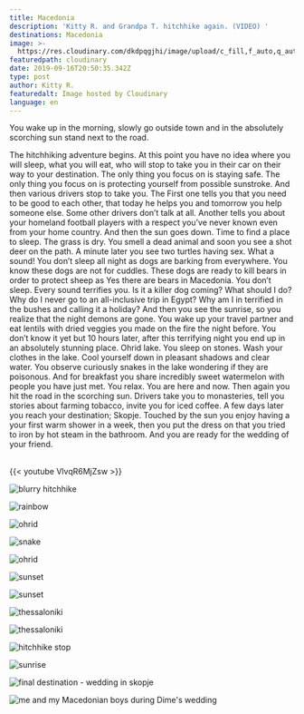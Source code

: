 ```yaml
---
title: Macedonia
description: 'Kitty R. and Grandpa T. hitchhike again. (VIDEO) '
destinations: Macedonia
image: >-
  https://res.cloudinary.com/dkdpqgjhi/image/upload/c_fill,f_auto,q_auto,w_300/v1568668922/DSCF2404_hzpwgu.jpg
featuredpath: cloudinary
date: 2019-09-16T20:50:35.342Z
type: post
author: Kitty R.
featuredalt: Image hosted by Cloudinary
language: en
---
```

You wake up in the morning, slowly go outside town and in the absolutely scorching sun stand next to the road. 

The hitchhiking adventure begins. At this point you have no idea where you will sleep, what you will eat, who will stop to take you in their car on their way to your destination. The only thing you focus on is staying safe. The only thing you focus on is protecting yourself from possible sunstroke. And then various drivers stop to take you. The First one tells you that you need to be good to each other, that today he helps you and tomorrow you help someone else. Some other drivers don’t talk at all. Another tells you about your homeland football players with a respect you’ve never known even from your home country. And then the sun goes down. Time to find a place to sleep. The grass is dry. You smell a dead animal and soon you see a shot deer on the path. A minute later you see two turtles having sex. What a sound! You don’t sleep all night as dogs are barking from everywhere. You know these dogs are not for cuddles. These dogs are ready to kill bears in order to protect sheep as Yes there are bears in Macedonia. You don’t sleep. Every sound terrifies you. Is it a killer dog coming? What should I do? Why do I never go to an all-inclusive trip in Egypt? Why am I in terrified in the bushes and calling it a holiday? And then you see the sunrise, so you realize that the night demons are gone. You wake up your travel partner and eat lentils with dried veggies you made on the fire the night before. You don’t know it yet but 10 hours later, after this terrifying night you end up in an absolutely stunning place. Ohrid lake. You sleep on stones. Wash your clothes in the lake. Cool yourself down in pleasant shadows and clear water. You observe curiously snakes in the lake wondering if they are poisonous. And for breakfast you share incredibly sweet watermelon with people you have just met. You relax. You are here and now. Then again you hit the road in the scorching sun. Drivers take you to monasteries, tell you stories about farming tobacco, invite you for iced coffee. A few days later you reach your destination; Skopje. Touched by the sun you enjoy having a your first warm shower in a week, then you put the dress on that you tried to iron by hot steam in the bathroom. And you are ready for the wedding of your friend.

<br>{{< youtube VlvqR6MjZsw >}}</br>

![](https://res.cloudinary.com/dkdpqgjhi/image/upload/c_fill,f_auto,q_auto,w_300/v1568668649/DSCF2377_ooiued.jpg "blurry hitchhike")

![](https://res.cloudinary.com/dkdpqgjhi/image/upload/c_fill,f_auto,q_auto,w_300/v1568669104/DSCF2427_bsghtl.jpg "rainbow")

![](https://res.cloudinary.com/dkdpqgjhi/image/upload/c_fill,f_auto,q_auto,w_300/v1568669184/DSCF2463_rnxle0.jpg "ohrid")

![](https://res.cloudinary.com/dkdpqgjhi/image/upload/c_fill,f_auto,q_auto,w_300/v1568669108/DSCF2445_mqwpzd.jpg "snake")

![](https://res.cloudinary.com/dkdpqgjhi/image/upload/c_fill,f_auto,q_auto,w_300/v1568669228/DSCF2451_imhfyq.jpg "ohrid")

![sunset](https://res.cloudinary.com/dkdpqgjhi/image/upload/c_fill,f_auto,q_auto,w_300/v1568668694/DSCF2340_eaggkw.jpg "sunset")

![](https://res.cloudinary.com/dkdpqgjhi/image/upload/c_fill,f_auto,q_auto,w_300/v1568668998/DSCF2433_jtbll4.jpg "sunset")

![](https://res.cloudinary.com/dkdpqgjhi/image/upload/c_fill,f_auto,q_auto,w_300/v1568668629/DSCF2344_wzu6cy.jpg "thessaloniki")

![](https://res.cloudinary.com/dkdpqgjhi/image/upload/c_fill,f_auto,q_auto,w_300/v1568668676/DSCF2349_ihcnja.jpg "thessaloniki")

![](https://res.cloudinary.com/dkdpqgjhi/image/upload/c_fill,f_auto,q_auto,w_300/v1568669003/DSCF2407_hftvp1.jpg "hitchhike stop")

![](https://res.cloudinary.com/dkdpqgjhi/image/upload/c_fill,f_auto,q_auto,w_300/v1568668848/DSCF2389_dehdcf.jpg "sunrise")

![](https://res.cloudinary.com/dkdpqgjhi/image/upload/c_fill,f_auto,q_auto,w_300/v1568669393/DSCF2511_thwa90.jpg "final destination - wedding in skopje")

![](https://res.cloudinary.com/dkdpqgjhi/image/upload/c_fill,f_auto,q_auto,w_300/v1568669412/DSCF2588_a76joy.jpg "me and my Macedonian boys during Dime's wedding")
